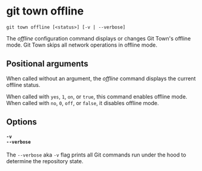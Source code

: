 # git town offline

```command-summary
git town offline [<status>] [-v | --verbose]
```

The _offline_ configuration command displays or changes Git Town's offline mode.
Git Town skips all network operations in offline mode.

## Positional arguments

When called without an argument, the _offline_ command displays the current
offline status.

When called with `yes`, `1`, `on`, or `true`, this command enables offline mode.
When called with `no`, `0`, `off`, or `false`, it disables offline mode.

## Options

#### `-v`<br>`--verbose`

The `--verbose` aka `-v` flag prints all Git commands run under the hood to
determine the repository state.
